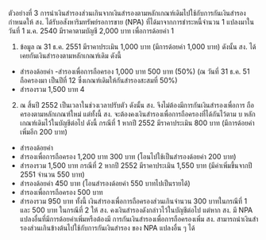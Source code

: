 ตัวอย่างที่ 3 การนำเงินสำรองส่วนเกินจากเงินสำรองตามหลักเกณฑ์เดิมไปใช้กับการกันเงินสำรอง
กำหนดให้ สง. ได้รับอสังหาริมทรัพย์รอการขาย (NPA) ที่ได้มาจากการชำระหนี้จำนวน 1 แปลงมาใน
วันที่ 1 ม.ค. 2540 มีราคาตามบัญชี 2,000 บาท
เพื่อการด้อยค่า
1
1. ข้อมูล ณ 31 ธ.ค. 2551 มีราคาประเมิน 1,000 บาท (มีการด้อยค่า 1,000 บาท) ดังนั้น สง. ได้
เคยกันเงินสำรองตามหลักเกณฑ์เดิม ดังนี้
- สำรองด้อยค่า
-สํารองเพื่อการถือครอง
1,000 บาท
500 บาท (50%) (ณ วันที่ 31 ธ.ค. 51 ถือครองมา
เป็นปีที่ 12 ซึ่งเกณฑ์เดิมให้กันสำรองสะสมที่ 50%)
- สำรองรวม
1,500 บาท
4
2. ณ
สิ้นปี 2552 เป็นเวลาในช่วงเวลาปรับตัว ดังนั้น สง. จึงไม่ต้องมีการกันเงินสำรองเพื่อการ
ถือครองตามหลักเกณฑ์ใหม่ แต่ทั้งนี้ สง. จะต้องคงเงินสำรองเพื่อการถือครองที่ได้กันไว้ตาม
บ
หลักเกณฑ์เดิมไว้ในบัญชีต่อไป ดังนี้
กรณีที่ 1 หากปี 2552 มีราคาประเมิน 800 บาท (มีการด้อยค่าเพิ่มอีก 200 บาท)
- สํารองด้อยค่า
- สํารองเพื่อการถือครอง
1,200 บาท
300 บาท (โอนไปใช้เป็นสำรองด้อยค่า 200 บาท)
- สำรองรวม
1,500 บาท
กรณีที่ 2 หากปี 2552 มีราคาประเมิน 1,550 บาท (มีค่าเพิ่มขึ้นจากปี 2551 จำนวน 550 บาท)
- สำรองด้อยค่า
450 บาท (โอนสำรองด้อยค่า 550 บาทไปเป็นรายได้)
- สํารองเพื่อการถือครอง
500 บาท
- สำรองรวม
950 บาท
ทั้งนี้ เงินสำรองเพื่อการถือครองส่วนเกินจำนวน
300 บาทในกรณีที่ 1 และ 500 บาท ในกรณีที่ 2
ให้ สง. คงเงินสํารองดังกล่าวไว้ในบัญชีต่อไป แต่หาก สง. มี NPA แปลงอื่นที่มีการด้อยค่าเพิ่มหรือต้องมี
การกันเงินสํารองเพื่อการถือครองเพิ่ม สง. สามารถนําเงินสํารองส่วนเกินข้างต้นไปใช้กับการกันเงินสำรอง
ของ NPA แปลงอื่น ๆ ได้
